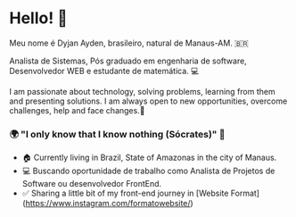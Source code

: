 # Hello! 👋

Meu nome é Dyjan Ayden, brasileiro, natural de Manaus-AM. 🇧🇷 

Analista de Sistemas, Pós graduado em engenharia de software, Desenvolvedor WEB e estudante de matemática. 💻

I am passionate about technology, solving problems, learning from them and presenting solutions. I am always open to new opportunities, overcome challenges, help and face changes.👊

### 🌍 "I only know that I know nothing (Sócrates)" 🧠

- 🏠 Currently living in Brazil, State of Amazonas in the city of Manaus.
- 💻 Buscando oportunidade de trabalho como Analista de Projetos de Software ou desenvolvedor FrontEnd.
- ✅ Sharing a little bit of my front-end journey in [Website Format] (https://www.instagram.com/formatowebsite/)
